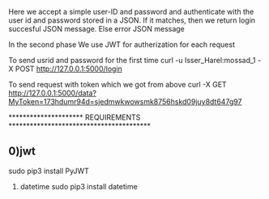Here we accept a simple user-ID and password and authenticate with the user id and password stored in a JSON.
If it matches, then we return login succesful JSON message. Else error JSON message

In the second phase We use JWT for autherization for each request

To send usrid and password for the first time
        curl -u Isser_Harel:mossad_1 -X POST http://127.0.0.1:5000/login
                <userid>   <password>

To send request with token which we got from above
        curl  -X GET  http://127.0.0.1:5000/data?MyToken=173hdumr94d=sjedmwkwowsmk8756hskd09juy8dt647g97
                                                         <TOKEN WE GOT AFTER RUNNING THE FIRST COMMAND>





*********************  REQUIREMENTS  ****************************************

0)jwt
------

sudo pip3 install PyJWT

1) datetime
sudo pip3 install datetime

